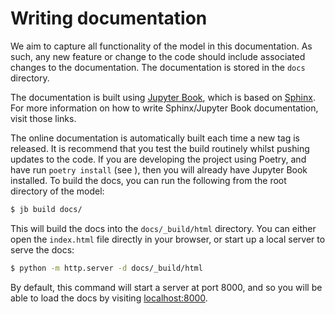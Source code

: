 # Writing documentation

We aim to capture all functionality of the model in this documentation. As such, any new feature or change to the code should include associated changes to the documentation. The documentation is stored in the `docs` directory.

The documentation is built using [Jupyter Book](https://jupyterbook.org/en/stable/intro.html), which is based on [Sphinx](https://www.sphinx-doc.org/en/master/). For more information on how to write Sphinx/Jupyter Book documentation, visit those links.

The online documentation is automatically built each time a new tag is released. It is recommend that you test the build routinely whilst pushing updates to the code. If you are developing the project using Poetry, and have run `poetry install` (see [](./quickstart.md)), then you will already have Jupyter Book installed. To build the docs, you can run the following from the root directory of the model:

```bash
$ jb build docs/
```

This will build the docs into the `docs/_build/html` directory. You can either open the `index.html` file directly in your browser, or start up a local server to serve the docs:

```bash
$ python -m http.server -d docs/_build/html
```

By default, this command will start a server at port 8000, and so you will be able to load the docs by visiting [localhost:8000](http://localhost:8000).